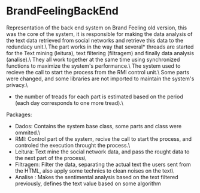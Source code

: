 # BrandFeelingBackEnd

Representation of the back end system on Brand Feeling old version, this was the core of the system, it is responsible for making the data analysis of the text data retrieved from social networks and retrieve this data to the redundacy unit.\\
The part works in the way that several* threads are started for the Text mining (leitura), text filtering (filtragem) and finally data analysis (analise).\\
They all work together at the same time using synchronized functions to maximize the system's performance.\\
The system used to recieve the call to start the process from the RMI control unit.\\
Some parts were changed, and some libraries are not imported to maintain the system's privacy.\\


* the number of treads for each part is estimated based on the period (each day corresponds to one more tread).\\

Packages:

 - Dados: Contains the system base class, some parts and class were ommited.\\
 - RMI: Control part of the system, recive the call to start the process, and controled the execution throught the process.\\
 - Leitura: Text mine the social network data, and pass the rought data to the next part of the process\\
 - Filtragem: Filter the data, separating the actual text the users sent from the HTML, also apply some technics to clean noises on the text\\
 - Analise :  Makes the sentimental analysis based on the text filtered previously, defines the text value based on some algorithm